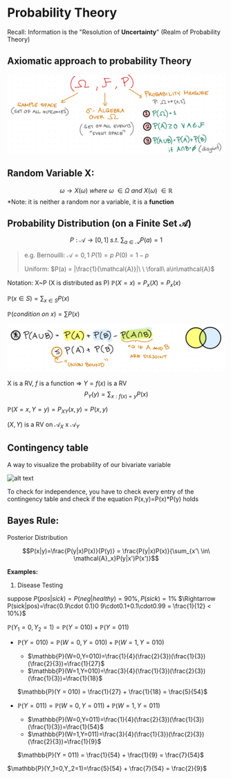 # Probability Theory

Recall: Information is the "Resolution of **Uncertainty**" (Realm of Probability Theory)

## Axiomatic approach to probability Theory

![alt text](Lec2-1.png)

## Random Variable X:

$$\omega \rightarrow X(\omega)\ where\ \omega\ \in\Omega\ and\ X(\omega)\ \in \mathbb{R}$$
*Note: it is neither a random nor a variable, it is a **function**

## Probability Distribution (on a Finite Set $\mathcal{A}$)

$$P: \mathcal{A} \rightarrow [0,1]\ s.t.\ \sum_{a\in\mathcal{A}} P(a)=1$$

> e.g. Bernouilli: $\mathcal{A}={0,1}\ P(1)=p\ P(0)=1-p$ 
> 
> Uniform: $P(a) = |\frac{1}{\mathcal{A}}|\ \ \forall\ a\in\mathcal{A}$

Notation: X~P (X is distributed as P)
$\mathbb{P}(X=x)=P_x(X)=P_x(x)$

$\mathbb{P}(x\in S)=\sum_{x\in S}P(x)$

$\mathbb{P}(condition\ on\ x) = \sum P(x)$

![alt text](Lec2-2.png)

X is a RV, $f$ is a function $\Rightarrow\ Y=f(x)$ is a RV
$$P_Y(y) = \sum_{x:f(x)=y}P(x)$$

$\mathbb{P}(X=x, Y=y) = P_{XY}(x, y) = P(x, y)$

$(X,Y)$ is a RV on $\mathcal{A}_X$ x $\mathcal{A}_Y$

## Contingency table
A way to visualize the probability of our bivariate variable

![alt text](image.png)

To check for independence, you have to check every entry of the contingency table and check if the equation P(x,y)=P(x)*P(y) holds

## Bayes Rule:

Posterior Distribution

$$P(x|y)=\frac{P(y|x)P(x)}{P(y)} = \frac{P(y|x)P(x)}{\sum_{x'\ \in\ \mathcal{A}_x}P(y|x')P(x')}$$

**Examples:**

1. Disease Testing

suppose $P(pos|sick)=P(neg|healthy)=90\%, P(sick)=1\%$
$\Rightarrow P(sick|pos)=\frac{0.9\cdot 0.1}0 9\cdot0.1+0.1\cdot0.99 = \frac{1}{12} < 10%}$




$\mathbb{P}(Y_1 = 0, Y_2 = 1) = \mathbb{P}(Y=010) + \mathbb{P}(Y=011)$

- $\mathbb{P}(Y = 010) = \mathbb{P}(W=0, Y=010) + \mathbb{P}(W=1, Y=010)$

  - $\mathbb{P}(W=0,Y=010)=\frac{1}{4}(\frac{2}{3})(\frac{1}{3})(\frac{2}{3})=\frac{1}{27}$
  - $\mathbb{P}(W=1,Y=010)=\frac{3}{4}(\frac{1}{3})(\frac{2}{3})(\frac{1}{3})=\frac{1}{18}$

  $\mathbb{P}(Y = 010) = \frac{1}{27} + \frac{1}{18} = \frac{5}{54}$

- $\mathbb{P}(Y = 011) = \mathbb{P}(W=0, Y=011) + \mathbb{P}(W=1, Y=011)$

  - $\mathbb{P}(W=0,Y=011)=\frac{1}{4}(\frac{2}{3})(\frac{1}{3})(\frac{1}{3})=\frac{1}{54}$
  - $\mathbb{P}(W=1,Y=011)=\frac{3}{4}(\frac{1}{3})(\frac{2}{3})(\frac{2}{3})=\frac{1}{9}$

  $\mathbb{P}(Y = 011) = \frac{1}{54} + \frac{1}{9} = \frac{7}{54}$

$\mathbb{P}(Y_1=0,Y_2=1)=\frac{5}{54} + \frac{7}{54} = \frac{2}{9}$